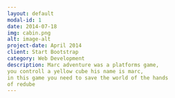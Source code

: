 ```yaml
---
layout: default
modal-id: 1
date: 2014-07-18
img: cabin.png
alt: image-alt
project-date: April 2014
client: Start Bootstrap
category: Web Development
description: Marc adventure was a platforms game,
you controll a yellow cube his name is marc,
in this game you need to save the world of the hands
of redube
---
```

